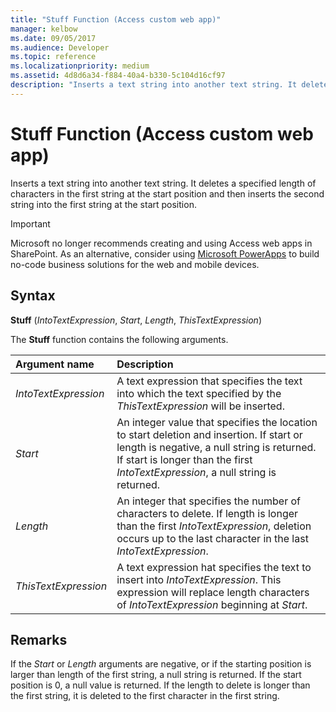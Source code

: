 ```yaml
---
title: "Stuff Function (Access custom web app)"
manager: kelbow
ms.date: 09/05/2017
ms.audience: Developer
ms.topic: reference
ms.localizationpriority: medium
ms.assetid: 4d8d6a34-f884-40a4-b330-5c104d16cf97
description: "Inserts a text string into another text string. It deletes a specified length of characters in the first string at the start position and then inserts the second string into the first string at the start position."
---
```


# Stuff Function (Access custom web app)

Inserts a text string into another text string. It deletes a specified length of characters in the first string at the start position and then inserts the second string into the first string at the start position.
  
> [!IMPORTANT]
> Microsoft no longer recommends creating and using Access web apps in SharePoint. As an alternative, consider using [Microsoft PowerApps](https://powerapps.microsoft.com/en-us/) to build no-code business solutions for the web and mobile devices.
  
## Syntax

 **Stuff** (*IntoTextExpression*, *Start*, *Length*, *ThisTextExpression*)
  
The **Stuff** function contains the following arguments.
  
|**Argument name**|**Description**|
|:-----|:-----|
| *IntoTextExpression*  <br/> |A text expression that specifies the text into which the text specified by the *ThisTextExpression* will be inserted.  <br/> |
| *Start*  <br/> |An integer value that specifies the location to start deletion and insertion. If start or length is negative, a null string is returned. If start is longer than the first *IntoTextExpression*, a null string is returned.  <br/> |
| *Length*  <br/> |An integer that specifies the number of characters to delete. If length is longer than the first *IntoTextExpression*, deletion occurs up to the last character in the last *IntoTextExpression*.  <br/> |
| *ThisTextExpression*  <br/> |A text expression hat specifies the text to insert into *IntoTextExpression*. This expression will replace length characters of *IntoTextExpression*  beginning at *Start*.  <br/> |

## Remarks

If the *Start* or *Length* arguments are negative, or if the starting position is larger than length of the first string, a null string is returned. If the start position is 0, a null value is returned. If the length to delete is longer than the first string, it is deleted to the first character in the first string.
  